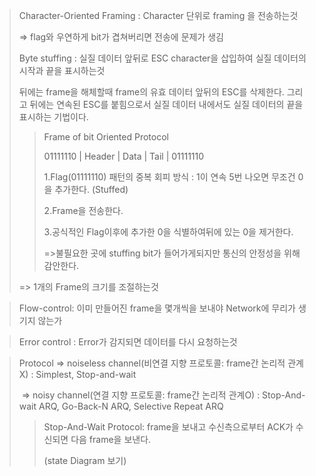 > Character-Oriented Framing : Character 단위로 framing 을 전송하는것
>
> => flag와 우연하게 bit가 겹쳐버리면 전송에 문제가 생김
>
> Byte stuffing : 실질 데이터 앞뒤로 ESC character을 삽입하여 실질 데이터의 시작과 끝을 표시하는것
>
> 뒤에는 frame을 해체할때  frame의 유효 데이터 앞뒤의 ESC를 삭제한다. 그리고 뒤에는 연속된 ESC를 붙힘으로서 실질 데이터 내에서도 실질 데이터의 끝을 표시하는 기법이다.
>
> > Frame of bit Oriented Protocol
> >
> > 01111110 | Header | Data | Tail | 01111110
> >
> > 1.Flag(01111110) 패턴의 중복 회피 방식 : 1이 연속 5번 나오면 무조건 0을 추가한다. (Stuffed)
> >
> > 2.Frame을 전송한다.
> >
> > 3.공식적인 Flag이후에 추가한 0을 식별하여뒤에 있는 0을 제거한다.
> >
> > =>불필요한 곳에 stuffing bit가 들어가게되지만 통신의 안정성을 위해 감안한다.
>
> => 1개의 Frame의 크기를 조절하는것

> Flow-control: 이미 만들어진 frame을 몇개씩을 보내야 Network에 무리가 생기지 않는가

> Error control : Error가 감지되면 데이터를 다시 요청하는것

> Protocol => noiseless channel(비연결 지향 프로토콜: frame간 논리적 관계X) : Simplest, Stop-and-wait
>
> ​                => noisy channel(연결 지향 프로토콜: frame간 논리적 관계O) : Stop-And-wait ARQ, Go-Back-N ARQ, Selective Repeat ARQ
>
> > Stop-And-Wait Protocol: frame을 보내고 수신측으로부터 ACK가 수신되면 다음 frame을 보낸다.
> >
> > (state Diagram 보기)
